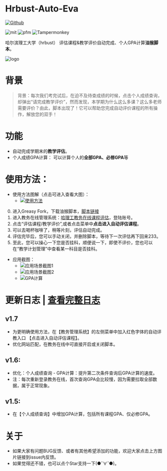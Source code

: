 # Hrbust-Auto-Eva
[![Github](https://img.shields.io/badge/HrbusSt%20Auto--Eva-v1.7-brightgreen)](https://github.com/zhangxujie2018/Hrbust-Auto-Eva)

![mit](https://img.shields.io/badge/license-MIT-blue)
![pfm](https://img.shields.io/badge/platform-Chrome%20%7C%20Firefox%20%7C%20Edge%20%7C%20etc.-lightgrey)
![Tampermonkey](https://img.shields.io/badge/Tampermonkey-v4.11-blue)

哈尔滨理工大学（hrbust） 评估课程&教学评价自动完成、个人GPA计算**油猴脚本**。

![logo](https://s3.ax1x.com/2020/11/22/DG9DVe.png)
# 背景
> 背景：每次我们考完试后，在迫不及待查成绩的时候，点击个人成绩查询，却弹出“请完成教学评价”，然而发现，本学期为什么这么多课？这么多老师需要评价？由此，脚本出现了！它可以帮助您完成自动评价课程的所有操作，解放您的双手！

# 功能
* 自动完成学期末的**教学评估**。
* 个人成绩GPA计算： 可以计算个人的**全部GPA、必修GPA**等

# 使用方法：

* 使用方法图解（点击可进入查看大图）：
  - [![使用方法](https://s3.ax1x.com/2020/12/07/Dv2DfK.png)](https://imgchr.com/i/Dv2DfK)

0. 进入Greasy Fork，下载油猴脚本，[脚本链接](https://greasyfork.org/zh-CN/scripts/416572-%E5%93%88%E5%B0%94%E6%BB%A8%E7%90%86%E5%B7%A5%E5%A4%A7%E5%AD%A6-%E6%95%99%E5%8A%A1%E5%9C%A8%E7%BA%BF-%E6%95%99%E5%AD%A6%E8%AF%84%E4%BB%B7-%E8%AF%84%E4%BC%B0%E8%AF%BE%E7%A8%8B%E8%87%AA%E5%8A%A8%E5%AE%8C%E6%88%90%E8%84%9A%E6%9C%AC-hrbust-auto-eva)
1. 进入教务在线管理系统：[哈理工教务在线课程评估](http://jwzx.hrbust.edu.cn/academic/index_new.jsp)，登陆账号。
2. 点击“评估课程/教学评价”,或者点击菜单中**点击进入自动评估课程**。
3. 可以去喝杯咖啡了，稍等片刻，评估自动完成。
4. 评估完毕后，您可以手动关闭，并删除脚本，等待下一次评估再下回来233。
5. 至此，您可以操心一下您是否挂科，顺便说一下，即使不评价，您也可以在“教学计划管理”中查看某一科目是否挂科。


* 应用截图：
  - ![应用场景截图1](https://s3.ax1x.com/2020/12/07/DvRg3T.png)
  - ![应用场景截图2](https://s3.ax1x.com/2020/11/25/DdhB0s.png)
  - ![GPA计算](https://s3.ax1x.com/2020/12/10/rifrHP.png)
  


# 更新日志 | [查看完整日志](https://cdn.jsdelivr.net/gh/zhangxujie2018/Hrbust-Auto-Eva@master/Update-log.md)

## v1.7
* 为更明确使用方法，在【教务管理系统】的左侧菜单中加入红色字体的自动评教入口 【点击进入自动评估课程】。
* 优化网站匹配，在教务在线中可直接开启或关闭脚本。

## v1.6:
* 优化：个人成绩查询 - GPA计算：提升第二次条件查询后GPA计算的速度。
* 注：每次重新登录教务在线，首次查询GPA会比较慢，因为需要拉取全部数据，属于正常现象。

## v1.5:
* 在【个人成绩查询】中增加GPA计算，包括所有课程GPA、仅必修GPA。

# 关于
* 如果大家有问题BUG反馈、或者有其他希望添加的功能，欢迎大家点击上方图片链接到issue内反馈。
* 如果觉得还不错，也可以点个Star支持一下(●ˇ∀ˇ●)。


